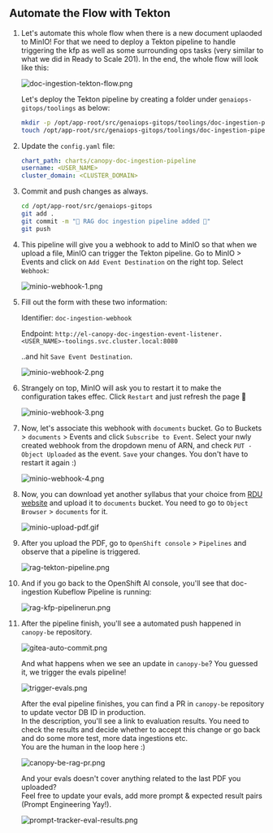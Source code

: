 ## Automate the Flow with Tekton

1. Let's automate this whole flow when there is a new document uplaoded to MinIO! For that we need to deploy a Tekton pipeline to handle triggering the kfp as well as some surrounding ops tasks (very similar to what we did in Ready to Scale 201).
    In the end, the whole flow will look like this:

    ![doc-ingestion-tekton-flow.png](./images/doc-ingestion-tekton-flow.png)


    Let's deploy the Tekton pipeline by creating a folder under `genaiops-gitops/toolings` as below:

    ```bash
    mkdir -p /opt/app-root/src/genaiops-gitops/toolings/doc-ingestion-pipeline
    touch /opt/app-root/src/genaiops-gitops/toolings/doc-ingestion-pipeline/config.yaml
    ```

2. Update the `config.yaml` file:

    ```yaml
    chart_path: charts/canopy-doc-ingestion-pipeline
    username: <USER_NAME>
    cluster_domain: <CLUSTER_DOMAIN>
    ```

3. Commit and push changes as always.

    ```bash
    cd /opt/app-root/src/genaiops-gitops
    git add .
    git commit -m "🦁 RAG doc ingestion pipeline added 🦁"
    git push
    ```

4. This pipeline will give you a webhook to add to MinIO so that when we upload a file, MinIO can trigger the Tekton pipeline. Go to MinIO > Events and click on `Add Event Destination` on the right top. Select `Webhook`:

    ![minio-webhook-1.png](./images/minio-webhook-1.png)

5. Fill out the form with these two information:

    Identifier: `doc-ingestion-webhook`

    Endpoint: `http://el-canopy-doc-ingestion-event-listener.<USER_NAME>-toolings.svc.cluster.local:8080`

    ..and hit `Save Event Destination`.

    ![minio-webhook-2.png](./images/minio-webhook-2.png)

6. Strangely on top, MinIO will ask you to restart it to make the configuration takes effec. Click `Restart` and just refresh the page 🤷

    ![minio-webhook-3.png](./images/minio-webhook-3.png)

7. Now, let's associate this webhook with `documents` bucket. Go to Buckets > `documents` > Events and click `Subscribe to Event`. Select your nwly created webhook from the dropdown menu of ARN, and check `PUT - Object Uploaded` as the event. `Save` your changes. You don't have to restart it again :)

    ![minio-webhook-4.png](./images/minio-webhook-4.png)

8. Now, you can download yet another syllabus that your choice from [RDU website](https://rdu-website-ai501.<CLUSTER_DOMAIN>) and upload it to `documents` bucket. You need to go to `Object Browser` > `documents` for it.

    ![minio-upload-pdf.gif](./images/minio-upload-pdf.gif)

9. After you upload the PDF, go to `OpenShift console` > `Pipelines` and observe that a pipeline is triggered.

    ![rag-tekton-pipeline.png](./images/rag-tekton-pipeline.png)

10. And if you go back to the OpenShift AI console, you'll see that doc-ingestion Kubeflow Pipeline is running:

    ![rag-kfp-pipelinerun.png](./images/rag-kfp-pipelinerun.png)

11. After the pipeline finish, you'll see a automated push happened in `canopy-be` repository. 

    ![gitea-auto-commit.png](./images/gitea-auto-commit.png)

    And what happens when we see an update in `canopy-be`?
    You guessed it, we trigger the evals pipeline! 

    ![trigger-evals.png](./images/trigger-evals.png)

    After the eval pipeline finishes, you can find a PR in `canopy-be` repository to update vector DB ID in production.   
    In the description, you'll see a link to evaluation results. You need to check the results and decide whether to accept this change or go back and do some more test, more data ingestions etc.   
    You are the human in the loop here :)

    ![canopy-be-rag-pr.png](./images/canopy-be-rag-pr.png)

    And your evals doesn't cover anything related to the last PDF you uploaded?  
    Feel free to update your evals, add more prompt & expected result pairs (Prompt Engineering Yay!). 

    ![prompt-tracker-eval-results.png](./images/prompt-tracker-eval-results.png)
